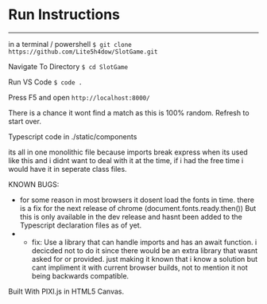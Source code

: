 # Run Instructions
---
in a terminal / powershell
`$ git clone https://github.com/Lite5h4dow/SlotGame.git`

Navigate To Directory
`$ cd SlotGame`

Run VS Code
`$ code .`

Press F5 and open `http://localhost:8000/`

There is a chance it wont find a match as this is 100% random.
Refresh to start over.

Typescript code in ./static/components 

its all in one monolithic file because imports break express when its used like this and i didnt want to deal with it at the time, 
if i had the free time i would have it in seperate class files.

KNOWN BUGS:
 - for some reason in most browsers it dosent load the fonts in time. there is a fix for the next release of chrome (document.fonts.ready.then()) But this is only available in the dev release and hasnt been added to the Typescript declaration files as of yet.
 - - fix: Use a library that can handle imports and has an await function. i decicded not to do it since there would be an extra library that wasnt asked for or provided. just making it known that i know a solution but cant impliment it with current browser builds, not to mention it not being backwards compatible.

Built With PIXI.js in HTML5 Canvas.
